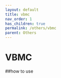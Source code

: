 ```yaml
---
layout: default
title: vbmc
nav_order: 1
has_children: true
permalink: /others/vbmc
parent: Others
---
```


# VBMC

##how to use

